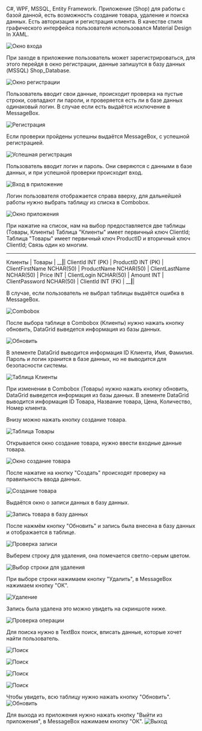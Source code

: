 C#, WPF, MSSQL, Entity Framework.
Приложение (Shop) для работы с базой данной, есть возможность создание товара, удаление и поиска данных. Есть авторизация и регистрация клиента. В качестве стиля графического интерфейса пользователя использовался Material Design In XAML.

![Окно входа](https://user-images.githubusercontent.com/86247389/189728536-882e3f6e-c0a1-4cf0-8785-f8430088677e.png)

При заходе в приложение пользователь может зарегистрироваться, для этого перейдя в окно регистрации, данные запишутся в базу данных (MSSQL) Shop_Database.

![Окно регистрации](https://user-images.githubusercontent.com/86247389/189729758-84e81968-7e81-4f49-a7ea-cbb3f1386947.png)

Пользователь вводит свои данные, происходит проверка на пустые строки, совпадают ли пароли, и проверяется есть ли в базе данных одинаковый логин. В случае если есть выдаётся исключение в MessageBox.

![Регистрация](https://user-images.githubusercontent.com/86247389/189730100-19fcb724-d547-40dc-88e5-9799c4bc6e05.png)

Если проверки пройдены успешны выдаётся MessageBox, с успешной регистрацией.

![Успешная регистрация](https://user-images.githubusercontent.com/86247389/189730598-ba01b177-7132-4f98-b830-2322f53a2c48.png)

Пользователь вводит логин и пароль. Они сверяются с данными в базе данных, и при успешной проверки происходит вход.

![Вход в приложение](https://user-images.githubusercontent.com/86247389/189731034-91640939-b805-4d28-97b8-395d1f7f252b.png)

Логин пользователя отображается справа вверху, для дальнейшей работы нужно выбрать таблицу из списка в Combobox.

![Окно приложения](https://user-images.githubusercontent.com/86247389/189731415-acbaa3bf-9cb0-4597-b53e-4cc478bb570d.png) 

При нажатие на список, нам на выбор предоставляется две таблицы (Товары, Клиенты)
Таблица "Клиенты" имеет первичный ключ ClientId;
Таблица "Товары" имеет первичный ключ ProductID и вторичный ключ ClientId;
Связь один ко многим.
___________________________________________________
Клиенты                   | Товары                 |
__________________________|________________________|
ClientId INT (PK)         | ProductID INT (PK)     |
ClientFirstName NCHAR(50) | ProductName NCHAR(50)  |
ClientLastName NCHAR(50)  | Price INT              |
ClientLogin NCHAR(50)     | Amount INT             |
ClientPassword NCHAR(50)  | ClientId INT (FK)      |
__________________________|________________________|

В случае, если пользователь не выбрал таблицы выдаётся ошибка в MessageBox.

![Combobox](https://user-images.githubusercontent.com/86247389/189731882-e40d969c-b44f-4875-a7c3-1ca15f58a254.png)

После выбора таблице в Combobox (Клиенты) нужно нажать кнопку обновить, DataGrid выведется информация из базы данных.

![Обновить](https://user-images.githubusercontent.com/86247389/189733592-3332ee8f-7c8d-4ecf-bd47-a09fa5767be1.png)

В элементе DataGrid выводится информация ID Клиента, Имя, Фамилия. Пароль и логин хранится в базе данных, но не выводится для безопасности системы.

![Таблица Клиенты](https://user-images.githubusercontent.com/86247389/189733848-aae41bac-9c10-4214-8d23-b48e4a1f4d25.png)

При изменении в Combobox (Товары) нужно нажать кнопку обновить, DataGrid выведется информация из базы данных. В элементе DataGrid выводится информация ID Товара, Название товара, Цена, Количество, Номер клиента.

Внизу можно нажать кнопку создание товара.

![Таблица Товары](https://user-images.githubusercontent.com/86247389/189734631-df1ae246-1418-4ce4-896c-7cbdf9a75814.png)

Открывается окно создание товара, нужно ввести входные данные товара.

![Окно создание товара](https://user-images.githubusercontent.com/86247389/189734823-f45f3c99-fbe4-4a4f-ba85-f3cccde99db5.png)

После нажатие на кнопку "Создать" происходят проверку на правильность ввода данных. 

![Создание товара](https://user-images.githubusercontent.com/86247389/189735072-836851a0-daa6-4b4e-831f-afd3f074b9ec.png)

Выдаётся окно о записи данных в базу данных.

![Запись товара в базу данных](https://user-images.githubusercontent.com/86247389/189735237-59222aaf-adf8-4f97-95a6-d35c08066d4c.png)

После нажмём кнопку "Обновить" и запись была внесена в базу данных и отображается в таблице.

![Проверка записи](https://user-images.githubusercontent.com/86247389/189735564-ad263d2a-0d60-40c7-8bd2-218a5d091698.png)

Выберем строку для удаления, она помечается светло-серым цветом.

![Выбор строки для удаления ](https://user-images.githubusercontent.com/86247389/189735724-3050c548-4c91-4b5b-85dc-9309aa96ca91.png)

При выборе строки нажимаем кнопку "Удалить", в MessageBox нажимаем кнопку "ОК". 

![Удаление](https://user-images.githubusercontent.com/86247389/189735865-63fdfbaf-615e-4c26-9674-af6734e45cf4.png)

Запись была удалена это можно увидеть на скриншоте ниже.

![Проверка операции](https://user-images.githubusercontent.com/86247389/189736109-6a0a9f71-29b8-4b43-8edc-493d591eaa98.png)

Для поиска нужно в TextBox поиск, вписать данные, которые хочет найти пользователь.

![Поиск](https://user-images.githubusercontent.com/86247389/189736283-660653ac-bc74-4b47-879d-20e311ff4d5f.png)

![Поиск](https://user-images.githubusercontent.com/86247389/189736305-3cd4064e-221c-41dc-b2da-b9fc9349cb96.png)

![Поиск](https://user-images.githubusercontent.com/86247389/189736337-47656c8a-3684-4b06-8bea-b8fb87765918.png)

![Поиск](https://user-images.githubusercontent.com/86247389/189736358-70d830ad-0ed9-4347-8b7a-338cedcb7a2c.png)

Чтобы увидеть, всю таблицу нужно нажать кнопку "Обновить".
![Обновить](https://user-images.githubusercontent.com/86247389/189736486-40367b05-a5eb-4fa1-a87b-5c425b45b7b8.png)

Для выхода из приложения нужно нажать кнопку "Выйти из приложения", в MessageBox нажимаем кнопку "ОК". 
![Выход](https://user-images.githubusercontent.com/86247389/189736532-e516049e-8720-4217-a7d7-ac7fa64e466c.png)



